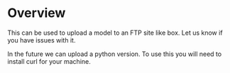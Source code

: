 # Overview
This can be used to upload a model to an FTP site like box.  Let us know if you have issues with it.

In the future we can upload a python version.  To use this you will need to install curl for your machine.
